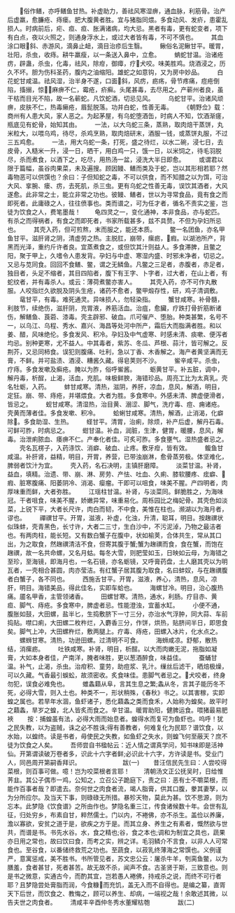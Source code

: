 <!-- { "loadSidebar": true } -->
　　􍼳俗作鳝，亦呼鳝鱼甘热。补虚助力，善祛风寒湿痹，通血脉，利筋骨。治产后虚羸，愈臁疮、痔瘘。肥大腹黄者胜。宜与猪脂同煨。多食动风、发疥，患霍乱损人。时病前后，疟、疸、疸、胀满诸病，均大忌。黑者有毒，更有蛇变者，项下有白点，夜以火照之，则通身浮水上，或过大者皆有毒，不可不慎也。
　　其血涂口眼􌈳斜、赤游风，滴鼻止衄，滴目治疹后生翳。
　　鳅俗名泥鳅甘平。暖胃，壮阳，杀虫，收痔。耕牛羸瘦，以一条送入鼻中，立愈。
　　蚺蛇甘温。治诸疮疠，辟蛊，杀虫，化毒，祛风，除疳，御瘴，疗􏪤犬咬。味美胜鸡。烧酒浸之，历久不坏。胆为伤科圣药，腹内之油缩阳。雄蛇之如意钩，又为房中妙品。
　　白花蛇甘咸温。祛风湿，治半身不遂，口面􌈳斜，风疠，疬疡，骨节疼痛，痘疮倒陷，搐搦，惊􎘼，麻痹不仁，霉疮，疥癣。头尾甚毒，去尽用之。产蕲州者良，虽干枯而目光不陷，故一名蕲蛇。凡饮蛇酒，切忌见风。
　　乌蛇甘平。治诸风顽痹，皮肤不仁，热毒癞疮，眉髭脱落。功并白蛇，性善无毒。
　　《朝野佥》载：商州有人患大风，家人恶之。为起茅屋，有乌蛇堕酒缶，时病人不知，饮酒渐瘥，瓶底见有蛇骨，始知其由。
　　一法，以大乌蛇三条，蒸熟，取肉焙干蒸饼，丸米粒大，以喂乌鸡，待尽，杀鸡烹熟，取肉焙研末，酒服一钱，或蒸饼丸服，不过三五鸡愈。
　　一法，用大乌蛇一条，打死，盛之待烂，以水二碗，浸七日，去皮骨，入糙米一升，浸一日，晒干，用白鸡一只，饿一日，以米饲之，待毛羽脱尽，杀而煮食，以酒下之，吃尽，用热汤一盆，浸洗大半日即愈。
　　或谓君以限于篇幅，虽谷肉果菜，未及遍搜。顾因鳗、鳝而类及于蛇，岂以其形相若耶？然毒物恶可以供馔也？余曰：子但知蛇之毒，不可以供食，而不知腊之以为饵，可治大风、挛腕、瘘、疠，去死肌，杀三虫。更有乌蛇之性善无毒，误饮其酒者，大风遂愈。此非常之士，能立非常之功也。彼鳗、鳝者，世以为寻常食品，竟有食之而即死者。此庸碌之人，往往偾事也。类而谱之，可为任才者，循名不责实之鉴，岂徒为饮食之人，费笔墨哉！
　　龟四灵之一，变化通神，本非食品，亦与蛇匹。有杀之而得祸者，有食之而即死者，书家所载甚多，兹不具赘。不但为孕妇所忌也。
　　其壳入药，但可煎熬，末而服之，能还本质。
　　鳖一名团鱼，亦名甲鱼甘平。滋肝肾之阴，清虚劳之热。主脱肛，崩带，瘰疬，􏣾瘕。以湖池所产，背黑而光泽，重约斤许者良。宜蒸煮食之，或但饮其汁则益人。多食滞脾，且鳖之阳，聚于甲上，久嗜令人患发背。孕妇与中虚、寒湿内盛、时邪未净者，切忌之。又忌与苋同食。回回不食鳝、鳖，谓之无鳞鱼。凡鳖之三足者，赤腹者，赤足者，独目者，头足不缩者，其目四陷者，腹下有王字、卜字者，过大者，在山上者，有蛇纹者，并有毒杀人。或云：薄荷煮鳖亦害人。
　　其壳入药，亦不可作丸散服。人咬指烂久欲脱及阴头生疮，诸药不愈者，鳖甲煅存性，研，鸡子清调敷。
　　鼋甘平，有毒。难死通灵。异味损人，勿轻染指。
　　蟹甘咸寒。补骨髓，利肢节，续绝伤，滋肝阴，充胃液，养筋活血。治疽，愈臟，疗跌打骨折筋断诸伤，解鳝鱼、莨菪、漆毒。壳主辟邪、破血。爪可催产、堕胎。种类甚繁，名号不一，以乌江、乌程、秀水、嘉兴、海昌等处河中所产，霜后大而脂满者胜。和以姜、醋，风味绝伦。多食发风、积冷。孕妇及中气虚寒、时感未清、痰嗽、便泻者均忌。别种更寒，尤不益人。中其毒者，紫苏、冬瓜、芦根、蒜汁，皆可解之。反荆芥，又忌同柿食。误犯则腹痛、吐利，急以丁香、木香解之。海产者黄坚满而无膏，不鲜。并可盐渍、酒浸、糟酱久藏。得皂荚则不沙。
　　鲎辛咸平。杀虫，疗痔。多食发嗽及癣疮。腌以为胙，俗呼鲎酱。
　　蛎黄甘平。补五脏，调中，解丹毒，析酲，止渴，活血，充肌。味极鲜腴，海错珍品。周亮工比为太真乳。壳名牡蛎，入药。
　　蚌甘咸寒。清热，滋阴，养肝，凉血，息风，解酒，明目，定狂。崩、带、痔疮，并堪煨食。大者为胜。多食寒中。外感未清、脾虚便滑者，皆忌之。
　　蚬甘咸寒。清湿热，治目黄、溺涩、脚气，洗疔毒、痘、痈诸疮。壳黄而薄者佳。多食发嗽、积冷。
　　蛤蜊甘咸寒。清热，解酒，止消渴，化癖除􏣾。多食助湿、生热。
　　蛏甘平。清胃，治痢，除烦，补产后虚，解丹石毒。可鲜可胙，时病忌之。
　　蚶甘温。补血，润脏，生津，健胃，暖腰，息风，解毒。治泄痢脓血、痿痹不仁。产奉化者佳。可炙可胙。多食壅气。湿热盛者忌之。
　　壳名瓦楞子，入药涤饮、消癖、破血、止疼。敷牙疳，皆有效。
　　鳆鱼甘咸温。补肝肾，益精，明目，开胃，养营，已带浊崩淋，愈骨蒸劳极。体坚难化，脾弱者饮汁为宜。
　　壳入药，名石决明，主镇肝磨障。
　　淡菜甘温。补肾，益血，填精。治遗、带、崩、淋、房劳、产怯、吐血、久痢、膝软腰疼、痃癖、􏣾瘕、脏寒腹痛、阳萎阴冷、消渴、瘿瘤。干即可以咀食，味美不腥。产四明者，肉厚味重而鲜，大者弥胜。
　　江瑶柱甘温。补肾，与淡菜同。鲜脆胜之，为海味冠。干者咀食，味美不腥，娇嫩异常，味重易化。周栎园比之梅妃骨。其壳色如淡菜，上锐下平，大者长尺许，肉白而韧，不中食，美惟在柱也。濒湖以为海月者，谬也。
　　禪禩甘平。开胃，滋液，补虚，化浊，升清，聪耳，明目。按趜禩状似珠蚌，壳青黑色，长寸许，大者二三寸，生白沙中，不污泥淖，乃物之最洁者也。有两肉柱，能长短。又有数白蟹子在腹中，状如榆荚，合体共生，常从其口出，为之取食，然趜禩清洁不食，但寄其腹于蟹;蟹为趜禩而食，食在蟹，而饱在趜禩，故一名共命螺，又名月蛄。每冬大雪，则肥莹如玉，日映如云母，为海错之至珍，至海镜，即海月也，一名石镜，亦名蛎镜，又呼膏药盘，土人磨其壳以为明瓦者，一壳相合甚圆，肉亦莹洁。有红蟹子居其腹为取食，名曰蚌奴，与在趜禩腹者白蟹子，各不同也。
　　西施舌甘平。开胃，滋液，养心，清热，息风，凉肝，明目。海错美品，得此佳名，实即车蛤也。
　　海螺甘冷。明目，治心腹热痛。靥名甲香，主管领诸香。
　　田螺甘寒。清热，通水，利肠。疗目赤、黄疸、脚气、痔疮。多食寒中，脾虚者忌。性能澄浊，宜蓄水缸。
　　小便不通，腹胀如鼓，大田螺，盐半匕，生捣敷脐下一寸三分，亦治水气浮肿，同大蒜、车前捣贴。噤口痢，大田螺二枚杵烂，入麝香三分，作饼，烘热，贴脐间半日，即思食矣。脚气上冲，大田螺杵烂，敷两腿上。疔毒、痔疮，田螺入冰片，化水点之。
　　螺蛳甘寒。清热，功逊田螺。过清明不可食。
　　海蛳咸凉。舒郁，散热结，消瘰疬。
　　吐铁咸寒。补肾，明目，析酲。以大而肉嫩无泥，拖脂如凝膏，大如本身者佳，产南洋，腌者味胜，更以葱酒醉食，味益佳。
　　蚕蛹甘温。补气，止渴，杀虫。治疳积、童劳，助痘浆、乳汁。缫丝后滤干，晒焙极燥，可以久藏。气香最引蜈蚣，故须密收。炙食味佳。患脚气者忌之。􏪤犬咬者，终身勿犯，误食必难免也。
　　蜼螽蘔从阜，言其生息之繁;螽从冬，言其子能历冬不死，必得大雪，则入土也。种类不一，形状稍殊，《春秋》书之。以其害稼，实即蝗之属也。若旱年水涸，鱼虾诸子，悉化蘔螽之类而食禾，人始称为蝗矣。故平时之蘔螽，旱岁之蝗，北人皆炙而食之。辛甘温。暖胃助阳，健脾运食。喂猪最易肥裌
　　按：捕蝗虽有法，必得大雨而始息者。蝗得水而复可为鱼虾也。呜呼！犹之民失教，以为盗贼，诛之必不胜诛;得有善教者，何难复化为民耶？谱饮食，以水始，以蝗终。读是书者，毋使民之失教，如鱼虾之失水，则蝗飞何至蔽天？庶不徒为饮食之人矣。
　　吾师尝自书楹帖云：近人情之谓真学问，知书味即是活神仙。开第谓读破万卷者多，识此十六字者鲜;必识此十六字，方许读是书。受业门人，同邑周开第嗣香拜识。
　　
　　
　　跋(一)
　　昔汪信民先生曰：人尝咬得菜根，则百事可做。噫！岂为咬菜根者言耶！
　　清朝汤文正公抚吴时，日给惟荠韭。其公子偶市一鸡，公知之，立召公子跪庭下，责之曰：恶有士不嚼菜根，而能作百事者哉？即遣去。奈何世之肉食者流，竭人脂膏，供其口腹，豢其妻孥，以为分所应尔。及当天下事，则碌碌无所措。暴殄天物，莫此为甚。饮不思源，则为忘本。此梦隐《饮食谱》之所由作也。梦隐名重三江，传食诸候数十年。会世有乱征，归处穷乡，布素自甘，粹然儒士。门以内，不裷佛，亦不杀生。盖俭以养廉，澹以寡欲，安贫之道于是，欲疾之方于是。而其立身、养生之有素者，慨然欲与世共，而谱是书。书先水谷。水，食之精也;谷，食之本也;调和为制宜之具也，蔬果亦日用之常也，故曰饮曰食，而考之实，辨之详。毛羽鳞介不言食，以非人人可常食也。至谷食，以番储终救荒之功也。至蔬食，以菽乳终薄海之常馔也。义例谨严，意寓惩戒，美不胜书。书所管见者，苏文忠公云：屠杀牛羊，刳脔鱼鳖，以为膳羞，食者甚甘，死者甚苦。故无故不杀，闻声不食。古圣贤于斯，三致意也。则是书之微意，实通古今，而酌其宜，岂若愚人裷佛，持戒杀之说，而终不可行者耶？且梦隐尝处膏脂而润，今食糠􍜾而充饥，盖无入而不自得也。是编之纂，直胥天下后世，而饮食之、教悔之，顾可以养生、却病，一端视之哉！余敢述其微，以告夫世之肉食者。
　　清咸丰辛酉仲冬秀水董耀枯匏
　　
　　跋(二)
